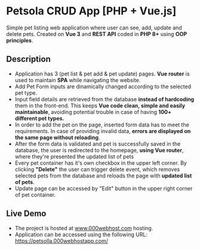 # Petsola CRUD App [PHP + Vue.js]

Simple pet listing web application where user can see, add, update and delete pets. Created on <strong>Vue 3</strong> and <strong>REST API</strong> coded in <strong>PHP 8+</strong> using <strong>OOP principles</strong>.

<h2>Description</h2>

<ul>
<li>Application has 3 (pet list & pet add & pet update) pages. <strong>Vue router</strong> is used to maintain <strong>SPA</strong> while navigating the website.</li>
<li>Add Pet Form inputs are dinamically changed according to the selected pet type.</li>
<li>Input field details are retrieved from the database <strong>instead of hardcoding</strong> them in the front-end. This keeps <strong>Vue code clean, simple and easily maintainable</strong>, avoiding potential trouble in case of having <strong>100+ different pet types.</strong></li>
<li>In order to add the pet on the page, inserted form data has to meet the requirements. In case of providing invalid data, <strong>errors are displayed on the same page without reloading</strong>.</li>
<li>After the form data is validated and pet is successfully saved in the database, the user is redirected to the homepage, <strong>using Vue router</strong>, where they're presented the updated list of pets</li>
<li>Every pet container has it's own checkbox in the upper left corner. By clicking <strong>"Delete"</strong> the user can trigger delete event, which removes selected pets from the database and reloads the page with <strong>updated list of pets</strong>.</li>
<li>Update page can be accessed by "Edit" button in the upper right corner of pet container.</li>
</ul>

<h2>Live Demo</h2>

<ul>
<li>The project is hosted at <a href="https://www.000webhost.com/">www.000webhost.com</a> hosting.</li>
<li>Application can be accessed using the following URL: <a href="https://petsolla.000webhostapp.com/">https://petsolla.000webhostapp.com/</a></li>
<ul>
